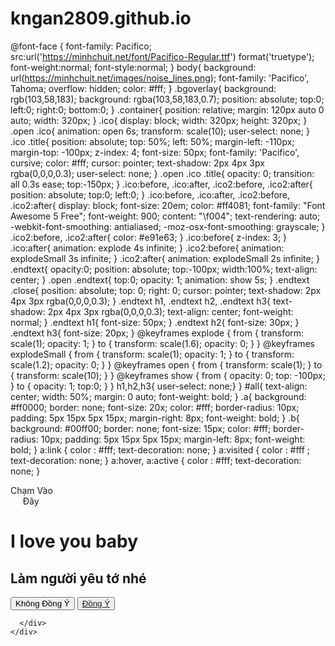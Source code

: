 # kngan2809.github.io
@font-face {
font-family: Pacifico;
src:url('https://minhchuit.net/font/Pacifico-Regular.ttf') format('truetype');
font-weight:normal;
 font-style:normal;
}
body{
  background: url(https://minhchuit.net/images/noise_lines.png);
  font-family: 'Pacifico', Tahoma;
  overflow: hidden;
  color: #fff;
}
.bgoverlay{
  background: rgb(103,58,183);
  background: rgba(103,58,183,0.7);
  position: absolute;
  top:0;
  left:0;
  right:0;
  bottom:0;
}
.container{
  position: relative;
  margin: 120px auto 0 auto;
  width: 320px;
}
.ico{
  display: block;
  width: 320px;
  height: 320px;
}
.open .ico{
  animation: open 6s;
  transform: scale(10);
    user-select: none;
}
.ico .title{
  position: absolute;
  top: 50%;
  left: 50%;
  margin-left: -110px;
  margin-top: -100px;
  z-index: 4;
  font-size: 50px;
  font-family: 'Pacifico', cursive;
  color: #fff;
  cursor: pointer;
  text-shadow: 2px 4px 3px rgba(0,0,0,0.3);
    user-select: none;
}
.open .ico .title{
  opacity: 0;
  transition: all 0.3s ease;
  top:-150px;
}
.ico:before,
.ico:after,
.ico2:before,
.ico2:after{
  position: absolute;
  top:0;
  left:0;
}
.ico:before,
.ico:after,
.ico2:before,
.ico2:after{
  display: block;
  font-size: 20em;
  color: #ff4081;
  font-family: "Font Awesome 5 Free";
  font-weight: 900;
  content: "\f004";
  text-rendering: auto;
  -webkit-font-smoothing: antialiased;
  -moz-osx-font-smoothing: grayscale;
}
.ico2:before,
.ico2:after{
  color: #e91e63;
}
.ico:before{
  z-index: 3;
}
.ico:after{
  animation: explode 4s infinite;
}
.ico2:before{
  animation: explodeSmall 3s infinite;
}
.ico2:after{
  animation: explodeSmall 2s infinite;
}
.endtext{
  opacity:0;
  position: absolute;
  top:-100px;
  width:100%;
    text-align: center;
}
.open .endtext{
  top:0;
  opacity: 1;
  animation: show 5s;
}
.endtext .close{
  position: absolute;
  top: 0;
  right: 0;
  cursor: pointer;
  text-shadow: 2px 4px 3px rgba(0,0,0,0.3);
}
.endtext h1,
.endtext h2,
.endtext h3{
  text-shadow: 2px 4px 3px rgba(0,0,0,0.3);
  text-align: center;
  font-weight: normal;
}
.endtext h1{
  font-size: 50px;
}
.endtext h2{
  font-size: 30px;
}
.endtext h3{
  font-size: 20px;
}
@keyframes explode {
    from {
      transform: scale(1);
      opacity: 1;
    }
    to {
      transform: scale(1.6);
      opacity: 0;
    }
}
@keyframes explodeSmall {
    from {
      transform: scale(1);
      opacity: 1;
    }
    to {
      transform: scale(1.2);
      opacity: 0;
    }
}
@keyframes open {
    from {
      transform: scale(1);
    }
    to {
      transform: scale(10);
    }
}
@keyframes show {
    from {
      opacity: 0;
      top: -100px;
    }
    to {
      opacity: 1;
      top:0;
    }
}
h1,h2,h3{
     user-select: none;}
}
#all{
text-align: center;
width: 50%;
margin: 0 auto;
font-weight: bold;
}
.a{
 background: #ff0000;
  border: none;
  font-size: 20x;
  color: #fff;
border-radius: 10px;
padding: 5px 15px 5px 15px;
margin-right: 8px;
font-weight: bold;
}
.b{
   background: #00ff00;
  border: none;
  font-size: 15px;
  color: #fff;
border-radius: 10px;
padding: 5px 15px 5px 15px;
margin-left: 8px;
font-weight: bold;
}
a:link {
color : #fff;
text-decoration: none;
}
a:visited {
color : #fff ;
  text-decoration: none;
}
a:hover, a:active {
color : #fff;
text-decoration: none;
}
<meta http-equiv="content-type" content="text/html;charset=UTF-8">
   <meta name="viewport" content="width=device-width,initial-scale=1">
    <title>CHẠM VÀO ĐÂY</title>
    <!-- Tiêu đề của trang -->
     <meta name="description" content="Đoán xem có điều gì bất ngờ tại đây?">
     <!-- Description ngắn -->
     <meta property="og:image" content="https://minhchuit.net/images/cham-vao-day.png">
     <meta property="og:title" content="CHẠM VÀO ĐÂY">
     <!-- Tiêu đề của trang -->
     <meta property="og:type" content="website">
     <meta name="author" content="NGUYEN MINH CHU">
     <link rel="stylesheet" href="https://minhchuit.net/css/valentine.css" type="text/css">
     <link rel="stylesheet" href="https://minhchuit.net/css/fontawesome-free-5.12.1-web/css/all.css" type="text/css">
     <script language="javascript" src="https://minhchuit.net/js/jquery-3.3.1.min.js"></script>
     <script>
         $(document).ready(function(){
          $('.title').click(function(){
            $('.container').addClass('open');
          });
          $('.close').click(function(){
            $('.container').removeClass('open');
          });
        });
     </script>
 
 
  <div class="bgoverlay">
    <div class="container">
      <span class="ico">
        <span class="ico2"></span>
        <span class="title">Chạm Vào<br>&nbsp;&nbsp;&nbsp;&nbsp;&nbsp;Đây</span>
      </span>
    <div class="endtext">
      <span class="close" title="Restart"><i class="fa fa-times"></i></span> 
      <!-- Thay câu bạn muốn vào đây -->
      <h1>I love you baby</h1>
      <h2>Làm người yêu tớ nhé <i class="fas fa-heart"></i></h2>
      <div id="all">
        <button class="a" onclick="alert('Cái này thêm cho vui chứ không có bấm được.Vui lòng bấm nút Đồng Ý màu xanh')">Không Đồng Ý</button>
        <!-- Thay câu bạn muốn vào trong phần ngoặc đơn -->
        <button class="b"><a href="https://www.facebook.com/kngann206">Đồng Ý</a></button>
      
      </div>
    </div>
  </div>
</div>
